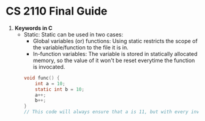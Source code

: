 # CS 2110 Final Guide
1. **Keywords in C**
   * Static: Static can be used in two cases:
       * Global variables (or) functions: Using static restricts the scope of the variable/function to the file it is in.
       * In-function variables: The variable is stored in statically allocated memory, so the value of it won't be reset everytime the function is invocated.
       ```c
       void func() {
           int a = 10;
           static int b = 10;
           a++;
           b++;
       }
       // This code will always ensure that a is 11, but with every invocation of func(), b increases one.
       ```
       